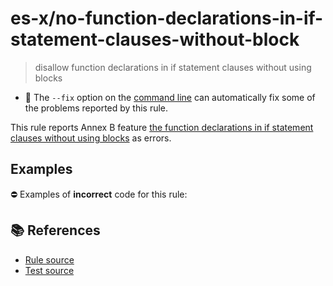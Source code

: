 # es-x/no-function-declarations-in-if-statement-clauses-without-block
> disallow function declarations in if statement clauses without using blocks

- 🔧 The `--fix` option on the [command line](https://eslint.org/docs/user-guide/command-line-interface#fixing-problems) can automatically fix some of the problems reported by this rule.

This rule reports Annex B feature [the function declarations in if statement clauses without using blocks](https://tc39.es/ecma262/multipage/additional-ecmascript-features-for-web-browsers.html#sec-functiondeclarations-in-ifstatement-statement-clauses) as errors.

## Examples

⛔ Examples of **incorrect** code for this rule:

<eslint-playground type="bad" source-type="script" code="/*eslint es-x/no-function-declarations-in-if-statement-clauses-without-block: error */
if (a)
  function f1() {}
else
  function f2() {}
" />

## 📚 References

- [Rule source](https://github.com/ota-meshi/eslint-plugin-es-x/blob/master/lib/rules/no-function-declarations-in-if-statement-clauses-without-block.js)
- [Test source](https://github.com/ota-meshi/eslint-plugin-es-x/blob/master/tests/lib/rules/no-function-declarations-in-if-statement-clauses-without-block.js)
